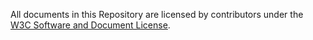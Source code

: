 All documents in this Repository are licensed by contributors
under the
[W3C Software and Document License](https://www.w3.org/Consortium/Legal/copyright-software).
